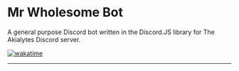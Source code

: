 # Mr Wholesome Bot
A general purpose Discord bot written in the Discord.JS library for The Akialytes Discord server.

[![wakatime](https://wakatime.com/badge/user/87603537-98b6-4d98-bccb-d715695da413/project/aa5548fc-d154-4d46-91f1-b3179f94efdc.svg?style=for-the-badge)](https://wakatime.com/@87603537-98b6-4d98-bccb-d715695da413/projects/qrgrtcqrhp "Total time spent on programming Mr Wholesome Bot")

---
